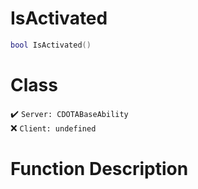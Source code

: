 # IsActivated
```lua
bool IsActivated()
```
# Class
✔️ `Server: CDOTABaseAbility`  
❌ `Client: undefined`  

# Function Description

